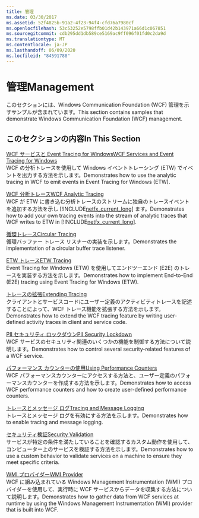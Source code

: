 ```yaml
---
title: 管理
ms.date: 03/30/2017
ms.assetid: 52f4825b-91a2-4f23-94f4-cfd76a7980cf
ms.openlocfilehash: 53c53252e5798ffb01d42b143971a66d1c067851
ms.sourcegitcommit: cdb295dd1db589ce5169ac9ff096f01fd0c2da9d
ms.translationtype: MT
ms.contentlocale: ja-JP
ms.lasthandoff: 06/09/2020
ms.locfileid: "84591788"
---
```

# <a name="management"></a><span data-ttu-id="154d7-102">管理</span><span class="sxs-lookup"><span data-stu-id="154d7-102">Management</span></span>
<span data-ttu-id="154d7-103">このセクションには、Windows Communication Foundation (WCF) 管理を示すサンプルが含まれています。</span><span class="sxs-lookup"><span data-stu-id="154d7-103">This section contains samples that demonstrate Windows Communication Foundation (WCF) management.</span></span>  
  
## <a name="in-this-section"></a><span data-ttu-id="154d7-104">このセクションの内容</span><span class="sxs-lookup"><span data-stu-id="154d7-104">In This Section</span></span>  
 [<span data-ttu-id="154d7-105">WCF サービスと Event Tracing for Windows</span><span class="sxs-lookup"><span data-stu-id="154d7-105">WCF Services and Event Tracing for Windows</span></span>](wcf-services-and-event-tracing-for-windows.md)  
 <span data-ttu-id="154d7-106">WCF の分析トレースを使用して Windows イベントトレーシング (ETW) でイベントを出力する方法を示します。</span><span class="sxs-lookup"><span data-stu-id="154d7-106">Demonstrates how to use the analytic tracing in WCF to emit events in Event Tracing for Windows (ETW).</span></span>  
  
 [<span data-ttu-id="154d7-107">WCF 分析トレース</span><span class="sxs-lookup"><span data-stu-id="154d7-107">WCF Analytic Tracing</span></span>](wcf-analytic-tracing.md)  
 <span data-ttu-id="154d7-108">WCF が ETW に書き込む分析トレースのストリームに独自のトレースイベントを追加する方法を示し [!INCLUDE[netfx_current_long](../../../../includes/netfx-current-long-md.md)] ます。</span><span class="sxs-lookup"><span data-stu-id="154d7-108">Demonstrates how to add your own tracing events into the stream of analytic traces that WCF writes to ETW in [!INCLUDE[netfx_current_long](../../../../includes/netfx-current-long-md.md)].</span></span>  
  
 [<span data-ttu-id="154d7-109">循環トレース</span><span class="sxs-lookup"><span data-stu-id="154d7-109">Circular Tracing</span></span>](circular-tracing.md)  
 <span data-ttu-id="154d7-110">循環バッファー トレース リスナーの実装を示します。</span><span class="sxs-lookup"><span data-stu-id="154d7-110">Demonstrates the implementation of a circular buffer trace listener.</span></span>  
  
 [<span data-ttu-id="154d7-111">ETW トレース</span><span class="sxs-lookup"><span data-stu-id="154d7-111">ETW Tracing</span></span>](etw-tracing.md)  
 <span data-ttu-id="154d7-112">Event Tracing for Windows (ETW) を使用してエンドツーエンド (E2E) のトレースを実装する方法を示します。</span><span class="sxs-lookup"><span data-stu-id="154d7-112">Demonstrates how to implement End-to-End (E2E) tracing using Event Tracing for Windows (ETW).</span></span>  
  
 [<span data-ttu-id="154d7-113">トレースの拡張</span><span class="sxs-lookup"><span data-stu-id="154d7-113">Extending Tracing</span></span>](extending-tracing.md)  
 <span data-ttu-id="154d7-114">クライアントとサービスコードにユーザー定義のアクティビティトレースを記述することによって、WCF トレース機能を拡張する方法を示します。</span><span class="sxs-lookup"><span data-stu-id="154d7-114">Demonstrates how to extend the WCF tracing feature by writing user-defined activity traces in client and service code.</span></span>  
  
 [<span data-ttu-id="154d7-115">PII セキュリティ ロックダウン</span><span class="sxs-lookup"><span data-stu-id="154d7-115">PII Security Lockdown</span></span>](pii-security-lockdown.md)  
 <span data-ttu-id="154d7-116">WCF サービスのセキュリティ関連のいくつかの機能を制御する方法について説明します。</span><span class="sxs-lookup"><span data-stu-id="154d7-116">Demonstrates how to control several security-related features of a WCF service.</span></span>  
  
 [<span data-ttu-id="154d7-117">パフォーマンス カウンターの使用</span><span class="sxs-lookup"><span data-stu-id="154d7-117">Using Performance Counters</span></span>](using-performance-counters.md)  
 <span data-ttu-id="154d7-118">WCF パフォーマンスカウンターにアクセスする方法と、ユーザー定義のパフォーマンスカウンターを作成する方法を示します。</span><span class="sxs-lookup"><span data-stu-id="154d7-118">Demonstrates how to access WCF performance counters and how to create user-defined performance counters.</span></span>  
  
 [<span data-ttu-id="154d7-119">トレースとメッセージ ログ</span><span class="sxs-lookup"><span data-stu-id="154d7-119">Tracing and Message Logging</span></span>](tracing-and-message-logging.md)  
 <span data-ttu-id="154d7-120">トレースとメッセージ ログを有効にする方法を示します。</span><span class="sxs-lookup"><span data-stu-id="154d7-120">Demonstrates how to enable tracing and message logging.</span></span>  
  
 [<span data-ttu-id="154d7-121">セキュリティ検証</span><span class="sxs-lookup"><span data-stu-id="154d7-121">Security Validation</span></span>](security-validation.md)  
 <span data-ttu-id="154d7-122">サービスが特定の条件を満たしていることを確認するカスタム動作を使用して、コンピューター上のサービスを検証する方法を示します。</span><span class="sxs-lookup"><span data-stu-id="154d7-122">Demonstrates how to use a custom behavior to validate services on a machine to ensure they meet specific criteria.</span></span>  
  
 [<span data-ttu-id="154d7-123">WMI プロバイダー</span><span class="sxs-lookup"><span data-stu-id="154d7-123">WMI Provider</span></span>](wmi-provider.md)  
 <span data-ttu-id="154d7-124">WCF に組み込まれている Windows Management Instrumentation (WMI) プロバイダーを使用して、実行時に WCF サービスからデータを収集する方法について説明します。</span><span class="sxs-lookup"><span data-stu-id="154d7-124">Demonstrates how to gather data from WCF services at runtime by using the Windows Management Instrumentation (WMI) provider that is built into WCF.</span></span>
